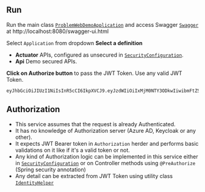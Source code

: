 ## Run
Run the main class [`ProblemWebDemoApplication`](src/main/java/com/ksoot/web/auth/SpringBootWebAuthApplication.java)
and access Swagger [`Swagger`](http://localhost:8080/swagger-ui.html) at http://localhost:8080/swagger-ui.html

Select `Application` from dropdown **Select a definition**

* **Actuator** APIs, configured as unsecured in [`SecurityConfiguration`](src/main/java/com/ksoot/web/auth/security/SecurityConfiguration.java).
* **Api** Demo secured APIs.

**Click on Authorize button** to pass the JWT Token. Use any valid JWT Token.
```
eyJhbGciOiJIUzI1NiIsInR5cCI6IkpXVCJ9.eyJzdWIiOiIxMjM0NTY3ODkwIiwibmFtZSI6IkpvaG4gRG9lIiwiaWF0IjoxNTE2MjM5MDIyfQ.SflKxwRJSMeKKF2QT4fwpMeJf36POk6yJV_adQssw5c
```

## Authorization
* This service assumes that the request is already Authenticated.  
* It has no knowledge of Authorization server (Azure AD, Keycloak or any other).
* It expects JWT Bearer token in `Authorization` herder and performs basic validations on it like if it's a valid token or not.
* Any kind of Authorization logic can be implemented in this service either in [`SecurityConfiguration`](src/main/java/com/ksoot/web/auth/security/SecurityConfiguration.java) or on Controller methods using `@PreAuthorize` (Spring security annotation)
* Any detail can be extracted from JWT Token using utility class [`IdentityHelper`](src/main/java/com/ksoot/web/auth/security/IdentityHelper.java)



